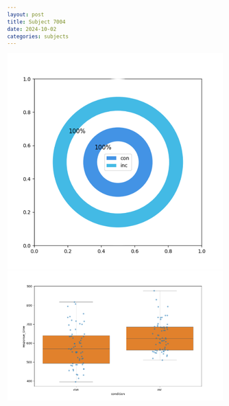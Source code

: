 ```yaml
---
layout: post
title: Subject 7004
date: 2024-10-02
categories: subjects
---
```


![](data/7004/run-1/7004_accuracy_by_condition.png)
![](data/7004/run-1/7004_rt.png)
